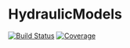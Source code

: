 # HydraulicModels

[![Build Status](https://github.com/stonepreston/HydraulicModels.jl/workflows/CI/badge.svg)](https://github.com/stonepreston/HydraulicModels.jl/actions)
[![Coverage](https://codecov.io/gh/stonepreston/HydraulicModels.jl/branch/master/graph/badge.svg)](https://codecov.io/gh/stonepreston/HydraulicModels.jl)
